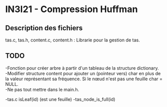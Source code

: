 # IN3I21 - Compression Huffman

## Description des fichiers
tas.c, tas.h, content.c, content.h : Librarie pour la gestion de tas.

## TODO
-Fonction pour créer arbre à partir d'un tableau de la structure dictionary.  
-Modifier structure content pour ajouter un (pointeur vers) char en plus de la valeur représentant sa fréquence. Si le nœud n'est pas une feuille char = NULL.  
-Ne pas tout mettre dans le main.h.  


-tas.c isLeaf(id) (est une feuille)
-tas_node_is_full(id)
